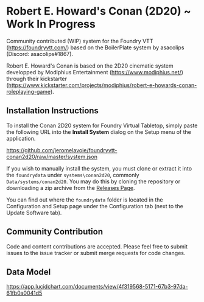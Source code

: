 # Robert E. Howard's Conan (2D20) ~ Work In Progress

Community contributed (WIP) system for the Foundry VTT (https://foundryvtt.com/) based on the BoilerPlate system by asacolips (Discord: asacolips#1867).

Robert E. Howard's Conan is based on the 2D20 cinematic system developped by Modiphius Entertainment (https://www.modiphius.net/) through their kickstarter (https://www.kickstarter.com/projects/modiphius/robert-e-howards-conan-roleplaying-game).

## Installation Instructions

To install the Conan 2D20 system for Foundry Virtual Tabletop, simply paste the following URL into the **Install System** dialog on the Setup menu of the application. 

https://github.com/jeromelavoie/foundryvtt-conan2d20/raw/master/system.json

If you wish to manually install the system, you must clone or extract it into the `foundrydata` under `systems\conan2d20`, commonly ``Data/systems/conan2d20``. You may do this by cloning the repository or downloading a zip archive from the [Releases Page](https://github.com/jeromelavoie/foundryvtt-conan2d20/).

You can find out where the `foundrydata` folder is located in the Configuration and Setup page under the Configuration tab (next to the Update Software tab).

## Community Contribution

Code and content contributions are accepted. Please feel free to submit issues to the issue tracker or submit merge
requests for code changes.

## Data Model

https://app.lucidchart.com/documents/view/4f319568-5171-67b3-97da-61fb0a0041d5
